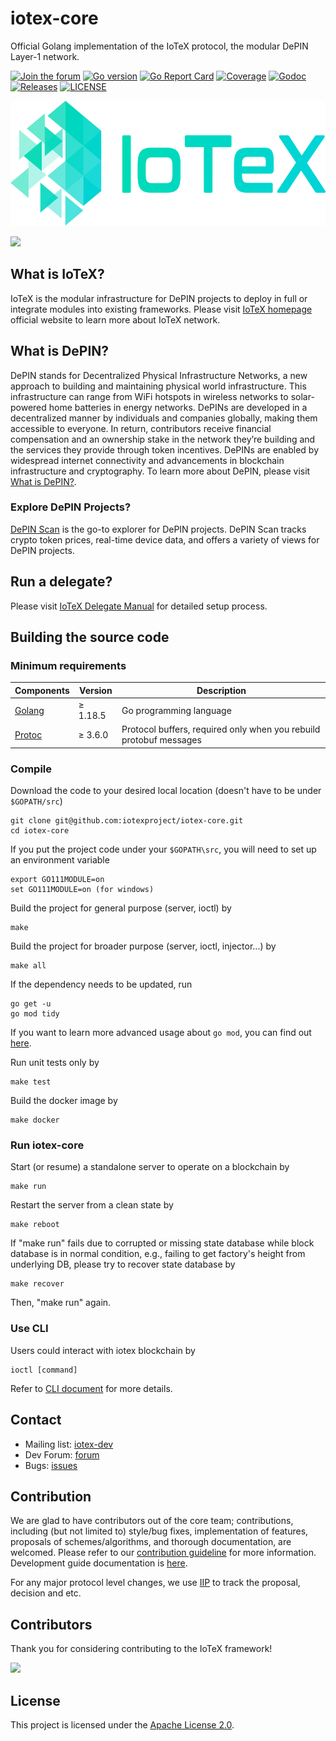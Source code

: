 # iotex-core 

Official Golang implementation of the IoTeX protocol, the modular DePIN Layer-1 network.

[![Join the forum](https://img.shields.io/badge/Discuss-IoTeX%20Community-blue)](https://community.iotex.io/c/research-development/protocol)
[![Go version](https://img.shields.io/badge/go-1.18.5-blue.svg)](https://github.com/moovweb/gvm)
[![Go Report Card](https://goreportcard.com/badge/github.com/iotexproject/iotex-core)](https://goreportcard.com/report/github.com/iotexproject/iotex-core)
[![Coverage](https://codecov.io/gh/iotexproject/iotex-core/branch/master/graph/badge.svg)](https://codecov.io/gh/iotexproject/iotex-core)
[![Godoc](http://img.shields.io/badge/go-documentation-blue.svg?style=flat-square)](https://godoc.org/github.com/iotexproject/iotex-core)
[![Releases](https://img.shields.io/github/release/iotexproject/iotex-core/all.svg?style=flat-square)](https://github.com/iotexproject/iotex-core/releases)
[![LICENSE](https://img.shields.io/badge/License-Apache%202.0-blue.svg)](LICENSE)

<a href="https://iotex.io/"><img src="logo/IoTeX.png" height="200px"/></a>

<a href="https://iotex.io/devdiscord" target="_blank">
  <img src="https://github.com/iotexproject/halogrants/blob/880eea4af074b082a75608c7376bd7a8eaa1ac21/img/btn-discord.svg" height="36px">
</a>

## What is IoTeX?

IoTeX is the modular infrastructure for DePIN projects to deploy in full or integrate modules into existing frameworks. Please visit [IoTeX homepage](https://iotex.io) official website to learn more about IoTeX network.

## What is DePIN?

DePIN stands for Decentralized Physical Infrastructure Networks, a new approach to building and maintaining physical world infrastructure. This infrastructure can range from WiFi hotspots in wireless networks to solar-powered home batteries in energy networks. DePINs are developed in a decentralized manner by individuals and companies globally, making them accessible to everyone. In return, contributors receive financial compensation and an ownership stake in the network they’re building and the services they provide through token incentives. DePINs are enabled by widespread internet connectivity and advancements in blockchain infrastructure and cryptography. To learn more about DePIN, please visit [What is DePIN?](https://iotex.io/blog/what-are-decentralized-physical-infrastructure-networks-depin/).

### Explore DePIN Projects?

[DePIN Scan](https://depinscan.io/)  is the go-to explorer for DePIN projects. DePIN Scan tracks crypto token prices, real-time device data, and offers a variety of views for DePIN projects.

## Run a delegate?

Please visit [IoTeX Delegate Manual](https://github.com/iotexproject/iotex-bootstrap) for detailed setup process.

## Building the source code

### Minimum requirements

| Components | Version | Description |
|----------|-------------|-------------|
| [Golang](https://golang.org) | &ge; 1.18.5 | Go programming language |
| [Protoc](https://developers.google.com/protocol-buffers/) | &ge; 3.6.0 | Protocol buffers, required only when you rebuild protobuf messages |

### Compile

Download the code to your desired local location (doesn't have to be under `$GOPATH/src`)
```
git clone git@github.com:iotexproject/iotex-core.git
cd iotex-core
```

If you put the project code under your `$GOPATH\src`, you will need to set up an environment variable
```
export GO111MODULE=on
set GO111MODULE=on (for windows)
```

Build the project for general purpose (server, ioctl) by

```
make
```

Build the project for broader purpose (server, ioctl, injector...) by
```
make all 
```

If the dependency needs to be updated, run

```
go get -u
go mod tidy
```
If you want to learn more advanced usage about `go mod`, you can find out [here](https://github.com/golang/go/wiki/Modules).

Run unit tests only by

```
make test
```

Build the docker image by

```
make docker
```

### Run iotex-core

Start (or resume) a standalone server to operate on a blockchain by

```
make run
```

Restart the server from a clean state by

```
make reboot
```

If "make run" fails due to corrupted or missing state database while block database is in normal condition, e.g.,
failing to get factory's height from underlying DB, please try to recover state database by

```
make recover
```

Then, "make run" again.

### Use CLI

Users could interact with iotex blockchain by

```
ioctl [command]
```

Refer to [CLI document](https://docs.iotex.io/developer/ioctl/install.html) for more details.

## Contact

- Mailing list: [iotex-dev](iotex-dev@iotex.io)
- Dev Forum: [forum](https://community.iotex.io/c/research-development/protocol)
- Bugs: [issues](https://github.com/iotexproject/iotex-core/issues)

## Contribution
We are glad to have contributors out of the core team; contributions, including (but not limited to) style/bug fixes,
implementation of features, proposals of schemes/algorithms, and thorough documentation, are welcomed. Please refer to
our [contribution guideline](CONTRIBUTING.md) for more
information. Development guide documentation is [here](https://github.com/iotexproject/iotex-core/wiki/Developers%27-Guide).

For any major protocol level changes, we use [IIP](https://github.com/iotexproject/iips) to track the proposal, decision
and etc.

## Contributors

Thank you for considering contributing to the IoTeX framework!

<a href="https://github.com/iotexproject/iotex-core/graphs/contributors">
  <img src="https://contrib.rocks/image?repo=iotexproject/iotex-core" />
</a>

## License
This project is licensed under the [Apache License 2.0](LICENSE).
